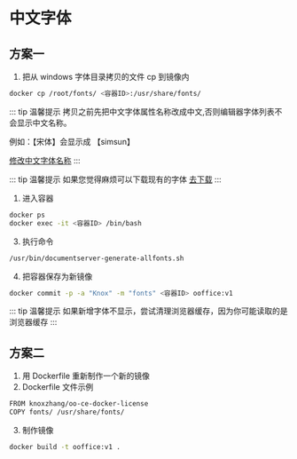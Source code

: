 # 中文字体

## 方案一

1. 把从 windows 字体目录拷贝的文件 cp 到镜像内

```sh
docker cp /root/fonts/ <容器ID>:/usr/share/fonts/
```
::: tip 温馨提示
拷贝之前先把中文字体属性名称改成中文,否则编辑器字体列表不会显示中文名称。

例如：【宋体】会显示成 【simsun】

<a href="../update-fonts-name/">修改中文字体名称</a>
:::

::: tip 温馨提示
如果您觉得麻烦可以下载现有的字体 <a href="../update-fonts-name/#已有中文字体">去下载</a>
:::

1.  进入容器

```sh
docker ps
docker exec -it <容器ID> /bin/bash
```

3.  执行命令
```sh
/usr/bin/documentserver-generate-allfonts.sh
```
4.  把容器保存为新镜像

```sh
docker commit -p -a "Knox" -m "fonts" <容器ID> ooffice:v1 
```

::: tip 温馨提示
如果新增字体不显示，尝试清理浏览器缓存，因为你可能读取的是浏览器缓存
:::


## 方案二

1. 用 Dockerfile 重新制作一个新的镜像
2. Dockerfile 文件示例

```sh
FROM knoxzhang/oo-ce-docker-license
COPY fonts/ /usr/share/fonts/
```

3. 制作镜像
   
```sh
docker build -t ooffice:v1 .
```






<script setup>
import Footer from '../components/Footer.vue'
</script>

<Footer/>